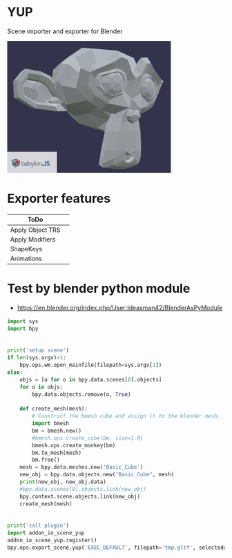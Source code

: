# YUP
Scene importer and exporter for Blender

![yup](yup.png)

# Exporter features

|ToDo            |  |
|----------------|--|
|Apply Object TRS|  |
|Apply Modifiers |  |
|ShapeKeys       |  |
|Animations      |  |

# Test by blender python module

* https://en.blender.org/index.php/User:Ideasman42/BlenderAsPyModule

```py
import sys
import bpy


print('setup scene')
if len(sys.argv)>1:
    bpy.ops.wm.open_mainfile(filepath=sys.argv[1])
else:
    objs = [o for o in bpy.data.scenes[0].objects]
    for o in objs:
        bpy.data.objects.remove(o, True)

    def create_mesh(mesh):
        # Construct the bmesh cube and assign it to the blender mesh.
        import bmesh
        bm = bmesh.new()
        #bmesh.ops.create_cube(bm, size=1.0)
        bmesh.ops.create_monkey(bm)
        bm.to_mesh(mesh)
        bm.free()
    mesh = bpy.data.meshes.new('Basic_Cube')
    new_obj = bpy.data.objects.new("Basic_Cube", mesh)
    print(new_obj, new_obj.data)
    #bpy.data.scenes[0].objects.link(new_obj)
    bpy.context.scene.objects.link(new_obj)
    create_mesh(mesh)


print('call plugin')
import addon_io_scene_yup
addon_io_scene_yup.register()
bpy.ops.export_scene.yup('EXEC_DEFAULT', filepath='tmp.gltf', selectedonly=False)
```
